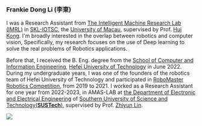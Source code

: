 ### Frankie Dong Li (李東)

I was a Research Assistant from [The Intelligent Machine Research Lab (IMRL)](https://sites.google.com/view/huikonglab/home) in [SKL-IOTSC](https://skliotsc.um.edu.mo/), the [University of Macau](https://www.um.edu.mo/), supervised by Prof. [Hui Kong](https://www.fst.um.edu.mo/people/huikong/). I'm broadly interested in the overlap between robotics and computer vision, Specifically, my research focuses on the use of Deep learning to solve the real problems of Robotics applications.

Before that, I received the B. Eng. degree from the [School of Computer and Information Engineering](http://ci.hfut.edu.cn/), [Hefei University of Technology](http://www.hfut.edu.cn/) in June 2022. During my undergraduate years, I was one of the founders of the robotics team of Hefei University of Technology and participated in [RoboMaster Robotics Competition](https://www.robomaster.com/en-US), from 2019 to 2021. I worked as a Research Assistant for one year from 2022-2023, in AMAS-LAB at [the Department of Electronic and Electrical Engineering](https://eee.sustech.edu.cn/?lang=en) of [Southern University of Science and Technology(**SUSTech**)](https://www.sustech.edu.cn/en/), supervised by Prof. [Zhiyun Lin](https://scholar.google.com/citations?user=ic9y2dIAAAAJ&hl=zh-CN&oi=ao).

![](https://cdn.jsdelivr.net/gh/DoongLi/DoongLi@main/assets/github-contribution-grid-snake.svg)
